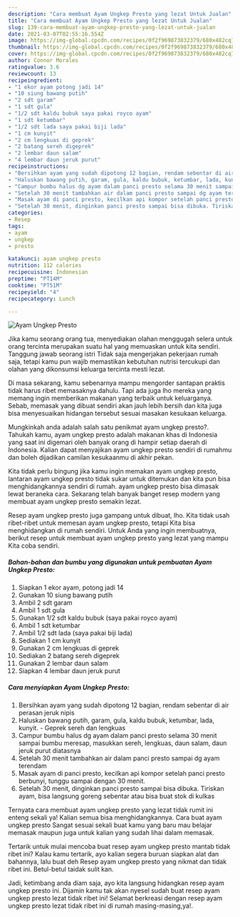 ```yaml
---
description: "Cara membuat Ayam Ungkep Presto yang lezat Untuk Jualan"
title: "Cara membuat Ayam Ungkep Presto yang lezat Untuk Jualan"
slug: 139-cara-membuat-ayam-ungkep-presto-yang-lezat-untuk-jualan
date: 2021-03-07T02:55:16.554Z
image: https://img-global.cpcdn.com/recipes/0f2f969873832379/680x482cq70/ayam-ungkep-presto-foto-resep-utama.jpg
thumbnail: https://img-global.cpcdn.com/recipes/0f2f969873832379/680x482cq70/ayam-ungkep-presto-foto-resep-utama.jpg
cover: https://img-global.cpcdn.com/recipes/0f2f969873832379/680x482cq70/ayam-ungkep-presto-foto-resep-utama.jpg
author: Connor Morales
ratingvalue: 3.6
reviewcount: 13
recipeingredient:
- "1 ekor ayam potong jadi 14"
- "10 siung bawang putih"
- "2 sdt garam"
- "1 sdt gula"
- "1/2 sdt kaldu bubuk saya pakai royco ayam"
- "1 sdt ketumbar"
- "1/2 sdt lada saya pakai biji lada"
- "1 cm kunyit"
- "2 cm lengkuas di geprek"
- "2 batang sereh digeprek"
- "2 lembar daun salam"
- "4 lembar daun jeruk purut"
recipeinstructions:
- "Bersihkan ayam yang sudah dipotong 12 bagian, rendam sebentar di air perasan jeruk nipis"
- "Haluskan bawang putih, garam, gula, kaldu bubuk, ketumbar, lada, kunyit. Geprek sereh dan lengkuas"
- "Campur bumbu halus dg ayam dalam panci presto selama 30 menit sampai bumbu meresap, masukkan sereh, lengkuas, daun salam, daun jeruk purut diatasnya"
- "Setelah 30 menit tambahkan air dalam panci presto sampai dg ayam terendam"
- "Masak ayam di panci presto, kecilkan api kompor setelah panci presto berbunyi, tunggu sampai dengan 30 menit."
- "Setelah 30 menit, dinginkan panci presto sampai bisa dibuka. Tiriskan ayam, bisa langsung goreng sebentar atau bisa buat stok di kulkas"
categories:
- Resep
tags:
- ayam
- ungkep
- presto

katakunci: ayam ungkep presto 
nutrition: 112 calories
recipecuisine: Indonesian
preptime: "PT14M"
cooktime: "PT51M"
recipeyield: "4"
recipecategory: Lunch

---
```



![Ayam Ungkep Presto](https://img-global.cpcdn.com/recipes/0f2f969873832379/680x482cq70/ayam-ungkep-presto-foto-resep-utama.jpg)

Jika kamu seorang orang tua, menyediakan olahan menggugah selera untuk orang tercinta merupakan suatu hal yang memuaskan untuk kita sendiri. Tanggung jawab seorang istri Tidak saja mengerjakan pekerjaan rumah saja, tetapi kamu pun wajib memastikan kebutuhan nutrisi tercukupi dan olahan yang dikonsumsi keluarga tercinta mesti lezat.

Di masa  sekarang, kamu sebenarnya mampu mengorder santapan praktis tidak harus ribet memasaknya dahulu. Tapi ada juga lho mereka yang memang ingin memberikan makanan yang terbaik untuk keluarganya. Sebab, memasak yang dibuat sendiri akan jauh lebih bersih dan kita juga bisa menyesuaikan hidangan tersebut sesuai masakan kesukaan keluarga. 



Mungkinkah anda adalah salah satu penikmat ayam ungkep presto?. Tahukah kamu, ayam ungkep presto adalah makanan khas di Indonesia yang saat ini digemari oleh banyak orang di hampir setiap daerah di Indonesia. Kalian dapat menyajikan ayam ungkep presto sendiri di rumahmu dan boleh dijadikan camilan kesukaanmu di akhir pekan.

Kita tidak perlu bingung jika kamu ingin memakan ayam ungkep presto, lantaran ayam ungkep presto tidak sukar untuk ditemukan dan kita pun bisa menghidangkannya sendiri di rumah. ayam ungkep presto bisa dimasak lewat beraneka cara. Sekarang telah banyak banget resep modern yang membuat ayam ungkep presto semakin lezat.

Resep ayam ungkep presto juga gampang untuk dibuat, lho. Kita tidak usah ribet-ribet untuk memesan ayam ungkep presto, tetapi Kita bisa menghidangkan di rumah sendiri. Untuk Anda yang ingin membuatnya, berikut resep untuk membuat ayam ungkep presto yang lezat yang mampu Kita coba sendiri.

<!--inarticleads1-->

##### Bahan-bahan dan bumbu yang digunakan untuk pembuatan Ayam Ungkep Presto:

1. Siapkan 1 ekor ayam, potong jadi 14
1. Gunakan 10 siung bawang putih
1. Ambil 2 sdt garam
1. Ambil 1 sdt gula
1. Gunakan 1/2 sdt kaldu bubuk (saya pakai royco ayam)
1. Ambil 1 sdt ketumbar
1. Ambil 1/2 sdt lada (saya pakai biji lada)
1. Sediakan 1 cm kunyit
1. Gunakan 2 cm lengkuas di geprek
1. Sediakan 2 batang sereh digeprek
1. Gunakan 2 lembar daun salam
1. Siapkan 4 lembar daun jeruk purut




<!--inarticleads2-->

##### Cara menyiapkan Ayam Ungkep Presto:

1. Bersihkan ayam yang sudah dipotong 12 bagian, rendam sebentar di air perasan jeruk nipis
1. Haluskan bawang putih, garam, gula, kaldu bubuk, ketumbar, lada, kunyit. - Geprek sereh dan lengkuas
1. Campur bumbu halus dg ayam dalam panci presto selama 30 menit sampai bumbu meresap, masukkan sereh, lengkuas, daun salam, daun jeruk purut diatasnya
1. Setelah 30 menit tambahkan air dalam panci presto sampai dg ayam terendam
1. Masak ayam di panci presto, kecilkan api kompor setelah panci presto berbunyi, tunggu sampai dengan 30 menit.
1. Setelah 30 menit, dinginkan panci presto sampai bisa dibuka. Tiriskan ayam, bisa langsung goreng sebentar atau bisa buat stok di kulkas




Ternyata cara membuat ayam ungkep presto yang lezat tidak rumit ini enteng sekali ya! Kalian semua bisa menghidangkannya. Cara buat ayam ungkep presto Sangat sesuai sekali buat kamu yang baru mau belajar memasak maupun juga untuk kalian yang sudah lihai dalam memasak.

Tertarik untuk mulai mencoba buat resep ayam ungkep presto mantab tidak ribet ini? Kalau kamu tertarik, ayo kalian segera buruan siapkan alat dan bahannya, lalu buat deh Resep ayam ungkep presto yang nikmat dan tidak ribet ini. Betul-betul taidak sulit kan. 

Jadi, ketimbang anda diam saja, ayo kita langsung hidangkan resep ayam ungkep presto ini. Dijamin kamu tak akan nyesel sudah buat resep ayam ungkep presto lezat tidak ribet ini! Selamat berkreasi dengan resep ayam ungkep presto lezat tidak ribet ini di rumah masing-masing,ya!.

